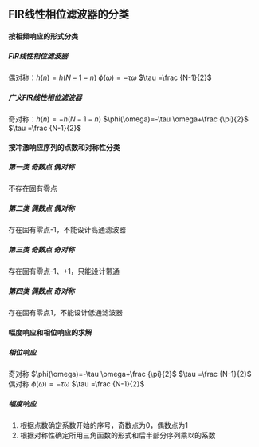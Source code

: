 ## FIR线性相位滤波器的分类
#### 按相频响应的形式分类
##### FIR线性相位滤波器
偶对称：$h(n)=h(N-1-n)$
$\phi(\omega)=-\tau \omega$
$\tau =\frac {N-1}{2}$
##### 广义FIR线性相位滤波器
奇对称：$h(n)=-h(N-1-n)$
$\phi(\omega)=-\tau \omega+\frac {\pi}{2}$
$\tau =\frac {N-1}{2}$

#### 按冲激响应序列的点数和对称性分类
##### 第一类 奇数点 偶对称
不存在固有零点
##### 第二类 偶数点 偶对称
存在固有零点-1，不能设计高通滤波器
##### 第三类 奇数点 奇对称
存在固有零点-1、+1，只能设计带通
##### 第四类 偶数点 奇对称
存在固有零点1，不能设计低通滤波器

#### 幅度响应和相位响应的求解
##### 相位响应
奇对称
$\phi(\omega)=-\tau \omega+\frac {\pi}{2}$
$\tau =\frac {N-1}{2}$
偶对称
$\phi(\omega)=-\tau \omega$
$\tau =\frac {N-1}{2}$
##### 幅度响应
1. 根据点数确定系数开始的序号，奇数点为0，偶数点为1
2. 根据对称性确定所用三角函数的形式和后半部分序列乘以的系数